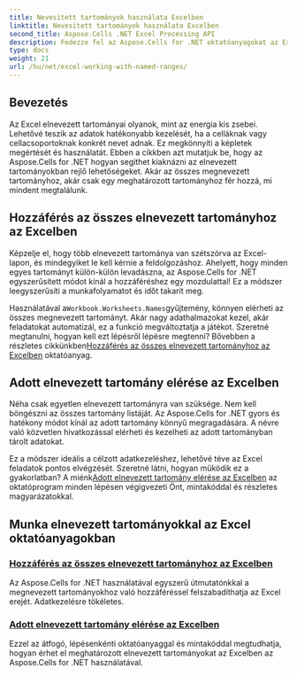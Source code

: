```yaml
---
title: Nevesített tartományok használata Excelben
linktitle: Nevesített tartományok használata Excelben
second_title: Aspose.Cells .NET Excel Processing API
description: Fedezze fel az Aspose.Cells for .NET oktatóanyagokat az Excel elnevezett tartományaival való munkavégzéshez. Ismerje meg, hogyan érheti el az összes vagy bizonyos elnevezett tartományokat a lépésenkénti útmutatók segítségével.
type: docs
weight: 21
url: /hu/net/excel-working-with-named-ranges/
---
```

## Bevezetés

Az Excel elnevezett tartományai olyanok, mint az energia kis zsebei. Lehetővé teszik az adatok hatékonyabb kezelését, ha a celláknak vagy cellacsoportoknak konkrét nevet adnak. Ez megkönnyíti a képletek megértését és használatát. Ebben a cikkben azt mutatjuk be, hogy az Aspose.Cells for .NET hogyan segíthet kiaknázni az elnevezett tartományokban rejlő lehetőségeket. Akár az összes megnevezett tartományhoz, akár csak egy meghatározott tartományhoz fér hozzá, mi mindent megtalálunk.

## Hozzáférés az összes elnevezett tartományhoz az Excelben

Képzelje el, hogy több elnevezett tartománya van szétszórva az Excel-lapon, és mindegyiket le kell kérnie a feldolgozáshoz. Ahelyett, hogy minden egyes tartományt külön-külön levadászna, az Aspose.Cells for .NET egyszerűsített módot kínál a hozzáféréshez egy mozdulattal! Ez a módszer leegyszerűsíti a munkafolyamatot és időt takarít meg.

 Használatával a`Workbook.Worksheets.Names`gyűjtemény, könnyen elérheti az összes megnevezett tartományt. Akár nagy adathalmazokat kezel, akár feladatokat automatizál, ez a funkció megváltoztatja a játékot. Szeretné megtanulni, hogyan kell ezt lépésről lépésre megtenni? Bővebben a részletes cikkünkben[Hozzáférés az összes elnevezett tartományhoz az Excelben](./access-all-named-ranges/) oktatóanyag.

## Adott elnevezett tartomány elérése az Excelben

Néha csak egyetlen elnevezett tartományra van szüksége. Nem kell böngészni az összes tartomány listáját. Az Aspose.Cells for .NET gyors és hatékony módot kínál az adott tartomány könnyű megragadására. A névre való közvetlen hivatkozással elérheti és kezelheti az adott tartományban tárolt adatokat.

 Ez a módszer ideális a célzott adatkezeléshez, lehetővé téve az Excel feladatok pontos elvégzését. Szeretné látni, hogyan működik ez a gyakorlatban? A miénk[Adott elnevezett tartomány elérése az Excelben](./access-specific-named-range/) az oktatóprogram minden lépésen végigvezeti Önt, mintakóddal és részletes magyarázatokkal.

## Munka elnevezett tartományokkal az Excel oktatóanyagokban
### [Hozzáférés az összes elnevezett tartományhoz az Excelben](./access-all-named-ranges/)
Az Aspose.Cells for .NET használatával egyszerű útmutatónkkal a megnevezett tartományokhoz való hozzáféréssel felszabadíthatja az Excel erejét. Adatkezelésre tökéletes.
### [Adott elnevezett tartomány elérése az Excelben](./access-specific-named-range/)
Ezzel az átfogó, lépésenkénti oktatóanyaggal és mintakóddal megtudhatja, hogyan érhet el meghatározott elnevezett tartományokat az Excelben az Aspose.Cells for .NET használatával.